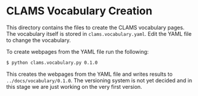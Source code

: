 # CLAMS Vocabulary Creation

This directory contains the files to create the CLAMS vocabulary pages. The vocabulary itself is stored in `clams.vocabulary.yaml`. Edit the YAML file to change the vocabulary.  

To create webpages from the YAML file run the following:

```bash
$ python clams.vocabulary.py 0.1.0
```

This creates the webpages from the YAML file and writes results to `../docs/vocabulary/0.1.0`. The versioning system is not yet decided and in this stage we are just working on the very first version.

